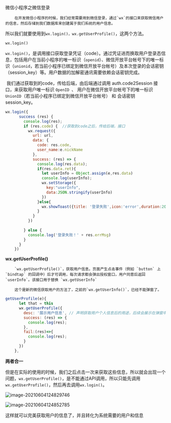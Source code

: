微信小程序之微信登录

 		在开发微信小程序的时候，我们经常需要用到微信登录，通过`wx`的接口来获取微信用户的信息，然后存储到我们数据库来创建属于我们系统的用户信息。

​    	  所以我们就要使用到`wx.login()，wx.getUserProfile()`，这两个方法。

`wx.login()`

`wx.login()`，是调用接口获取登录凭证（code）。通过凭证进而换取用户登录态信息，包括用户在当前小程序的唯一标识（`openid`）、微信开放平台帐号下的唯一标识（`unionid`，若当前小程序已绑定到微信开放平台帐号）及本次登录的会话密钥（session_key）等。用户数据的加解密通讯需要依赖会话密钥完成。

​    我们通过获取到的code，传给后端，由后端通过调用 auth.code2Session 接口，来获取用户唯一标识 `OpenID `、 用户在微信开放平台帐号下的唯一标识`UnionID`（若当前小程序已绑定到微信开放平台帐号） 和 会话密钥 session_key。

```js
wx.login({
      success (res) {
        console.log(res);
        if (res.code) {  //获取到code之后，传给后端，接口
          wx.request({
            url: url,
            data: {
              code: res.code,
              user_name:e.nickName
            },
            success: (res) => {
              console.log(res.data);
              if(res.data.ret){
                let userInfo = Object.assign(e,res.data)
                console.log(userInfo);
                wx.setStorage({
                  key:"userInfo",
                  data:JSON.stringify(userInfo) 
                })
              }else{
                wx.showToast({title: '登录失败',icon:'error',duration:2000})
              }
            }
          })
          
        } else {
          console.log('登录失败！' + res.errMsg)
        }
      }
    })
```

**wx.getUserProfile()**

 		`wx.getUserProfile()`，获取用户信息。页面产生点击事件（例如 `button` 上 `bindtap` 的回调中）后才可调用，每次请求都会弹出授权窗口，用户同意后返回 `userInfo`。该接口用于替换 `wx.getUserInfo`

 		这个是新的微信获取用户的方法了，之前的`wx.getUserInfo()`，已经不能弹窗了。

```js
getUserProfile(e){
      let that = this
      wx.getUserProfile({
        desc: '展示用户信息', // 声明获取用户个人信息后的用途，后续会展示在弹窗中，请谨慎填写
        success: (res) => {
          console.log(res);
        },
        fail:(res)=>{
          console.log(res);
        }
      })
    },
```

**两者合一**

但是在实际的使用的时候，我们之后点击一次来获取这些信息，所以就会出现一个问题，`wx.getUserProfile()`，是不能通过API调用，所以只能先调用`wx.getUserProfile()`，然后再去调用`wx.login()`。

![image-20210604124829746](D:\LJY\code\dataNote20221010\img\typora-user-images\image-20210604124829746.png)

![image-20210604124852785](D:\LJY\code\dataNote20221010\img\typora-user-images\image-20210604124852785.png)

这样就可以完美获取用户的信息了，并且转化为系统需要的用户和信息